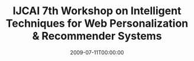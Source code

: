 ---
acronym: ITWP-09
date: '2009-07-11T00:00:00'
ext_url: http://www.dcs.warwick.ac.uk/~ssanand/itwp09/
location: Pasadena, California, USA
submission_date: '2009-03-06T00:00:00'
title: IJCAI 7th Workshop on Intelligent Techniques for Web Personalization & Recommender
  Systems
---